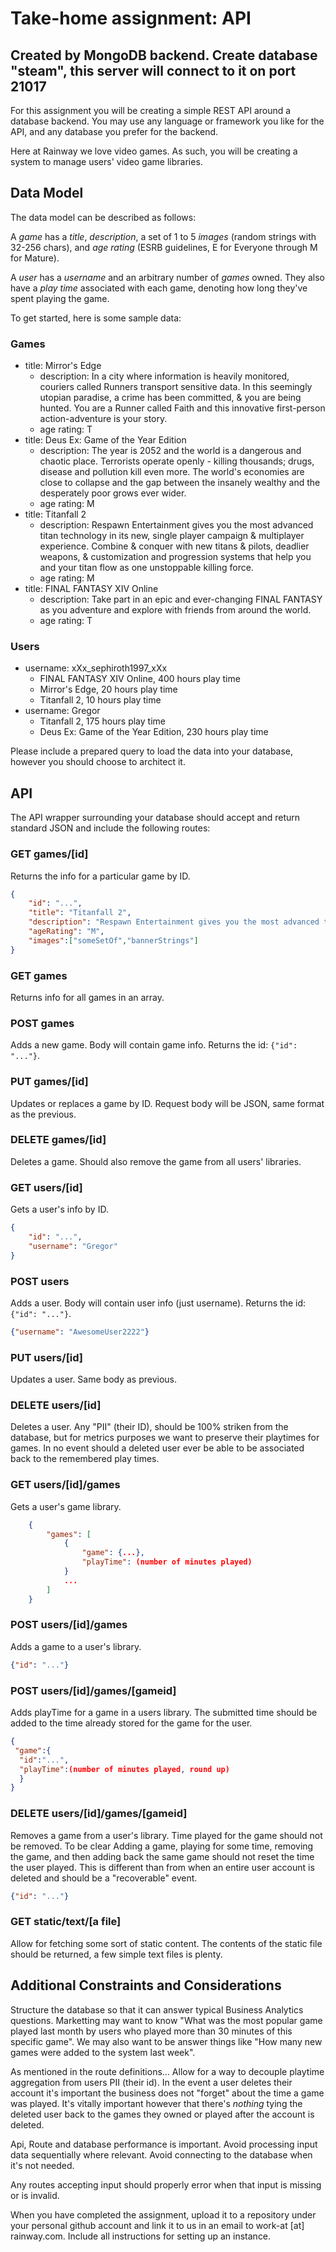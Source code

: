 # Take-home assignment: API

## Created by MongoDB backend. Create database "steam", this server will connect to it on port 21017

For this assignment you will be creating a simple REST API around a database backend. You may use any language or framework you like for the API, and any database you prefer for the backend.

Here at Rainway we love video games. As such, you will be creating a system to manage users' video game libraries.

## Data Model

The data model can be described as follows:

A *game* has a *title*, *description*, a set of 1 to 5 *images* (random strings with 32-256 chars), and *age rating* (ESRB guidelines, E for Everyone through M for Mature).

A *user* has a *username* and an arbitrary number of *games* owned. They also have a *play time* associated with each game, denoting how long they've spent playing the game.

To get started, here is some sample data:

### Games
* title: Mirror's Edge
  * description: In a city where information is heavily monitored, couriers called Runners transport sensitive data. In this seemingly utopian paradise, a crime has been committed, & you are being hunted. You are a Runner called Faith and this innovative first-person action-adventure is your story.
  * age rating: T
* title: Deus Ex: Game of the Year Edition
  * description: The year is 2052 and the world is a dangerous and chaotic place. Terrorists operate openly - killing thousands; drugs, disease and pollution kill even more. The world's economies are close to collapse and the gap between the insanely wealthy and the desperately poor grows ever wider.
  * age rating: M
* title: Titanfall 2
  * description: Respawn Entertainment gives you the most advanced titan technology in its new, single player campaign & multiplayer experience. Combine & conquer with new titans & pilots, deadlier weapons, & customization and progression systems that help you and your titan flow as one unstoppable killing force.
  * age rating: M
* title: FINAL FANTASY XIV Online
  * description: Take part in an epic and ever-changing FINAL FANTASY as you adventure and explore with friends from around the world.
  * age rating: T

### Users
* username: xXx_sephiroth1997_xXx
  * FINAL FANTASY XIV Online, 400 hours play time
  * Mirror's Edge, 20 hours play time
  * Titanfall 2, 10 hours play time
* username: Gregor
  * Titanfall 2, 175 hours play time
  * Deus Ex: Game of the Year Edition, 230 hours play time


Please include a prepared query to load the data into your database, however you should choose to architect it.

## API

The API wrapper surrounding your database should accept and return standard JSON and include the following routes:

### GET games/[id]
Returns the info for a particular game by ID.
```JSON
{
    "id": "...",
    "title": "Titanfall 2",
    "description": "Respawn Entertainment gives you the most advanced titan technology in its new, single player campaign & multiplayer experience. Combine & conquer with new titans & pilots, deadlier weapons, & customization and progression systems that help you and your titan flow as one unstoppable killing force.",
    "ageRating": "M",
    "images":["someSetOf","bannerStrings"]
}
```

### GET games
Returns info for all games in an array.

### POST games
Adds a new game. Body will contain game info. Returns the id: `{"id": "..."}`.

### PUT games/[id]
Updates or replaces a game by ID.
Request body will be JSON, same format as the previous.

### DELETE games/[id]
Deletes a game. Should also remove the game from all users' libraries.

### GET users/[id]
Gets a user's info by ID.
```JSON
{
    "id": "...",
    "username": "Gregor"
}
```

### POST users
Adds a user. Body will contain user info (just username). Returns the id: `{"id": "..."}`.
```JSON
{"username": "AwesomeUser2222"}
```

### PUT users/[id]
Updates a user. Same body as previous.

### DELETE users/[id]
Deletes a user.  Any "PII" (their ID), should be 100% striken from the database, but for metrics purposes we want to preserve their playtimes for games.  In no event should a deleted user ever be able to be associated back to the remembered play times.

### GET users/[id]/games
Gets a user's game library.
```JSON
    {
        "games": [
            {
                "game": {...},
                "playTime": (number of minutes played)
            }
            ...
        ]
    }
```

### POST users/[id]/games
Adds a game to a user's library.
```JSON
{"id": "..."}
```

### POST users/[id]/games/[gameid]
Adds playTime for a game in a users library.  The submitted time should be added to the time already stored for the game for the user.
```JSON
{
 "game":{
  "id":"...",
  "playTime":(number of minutes played, round up)
  }
}
```

### DELETE users/[id]/games/[gameid]
Removes a game from a user's library.  Time played for the game should not be removed.  To be clear Adding a game, playing for some time, removing the game, and then adding back the same game should not reset the time the user played.  This is different than from when an entire user account is deleted and should be a "recoverable" event.
```JSON
{"id": "..."}
```

### GET static/text/[a file]
Allow for fetching some sort of static content.  The contents of the static file should be returned, a few simple text files is plenty.



## Additional Constraints and Considerations

Structure the database so that it can answer typical Business Analytics questions.  Marketting may want to know "What was the most popular game played last month by users who played more than 30 minutes of this specific game".  We may also want to be answer things like "How many new games were added to the system last week".

As mentioned in the route definitions... Allow for a way to decouple playtime aggregation from users PII (their id).  In the event a user deletes their account it's important the business does not "forget" about the time a game was played.  It's vitally important however that there's *nothing* tying the deleted user back to the games they owned or played after the account is deleted.

Api, Route and database performance is important. Avoid processing input data sequentially where relevant.  Avoid connecting to the database when it's not needed.  

Any routes accepting input should properly error when that input is missing or is invalid.

When you have completed the assignment, upload it to a repository under your personal github account and link it to us in an email to work-at [at] rainway.com. Include all instructions for setting up an instance.
